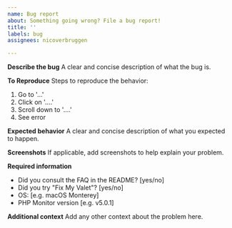 ```yaml
---
name: Bug report
about: Something going wrong? File a bug report!
title: ''
labels: bug
assignees: nicoverbruggen

---
```


**Describe the bug**
A clear and concise description of what the bug is.

**To Reproduce**
Steps to reproduce the behavior:
1. Go to '...'
2. Click on '....'
3. Scroll down to '....'
4. See error

**Expected behavior**
A clear and concise description of what you expected to happen.

**Screenshots**
If applicable, add screenshots to help explain your problem.

**Required information**
 - Did you consult the FAQ in the README? [yes/no]
 - Did you try "Fix My Valet"? [yes/no]
 - OS: [e.g. macOS Monterey]
 - PHP Monitor version [e.g. v5.0.1]

**Additional context**
Add any other context about the problem here.
